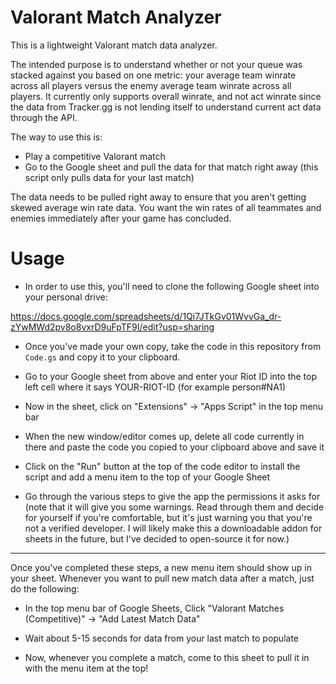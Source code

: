# Valorant Match Analyzer

This is a lightweight Valorant match data analyzer.

The intended purpose is to understand whether or not your queue was stacked against you based on one metric: your average team winrate across all players versus the enemy average team winrate across all players. It currently only supports overall winrate, and not act winrate since the data from Tracker.gg is not lending itself to understand current act data through the API.

The way to use this is:

- Play a competitive Valorant match
- Go to the Google sheet and pull the data for that match right away (this script only pulls data for your last match)

The data needs to be pulled right away to ensure that you aren't getting skewed average win rate data. You want the win rates of all teammates and enemies immediately after your game has concluded.

# Usage

- In order to use this, you'll need to clone the following Google sheet into your personal drive:

https://docs.google.com/spreadsheets/d/1Qi7JTkGv01WvvGa_dr-zYwMWd2pv8o8vxrD9uFpTF9I/edit?usp=sharing

- Once you've made your own copy, take the code in this repository from `Code.gs` and copy it to your clipboard.

- Go to your Google sheet from above and enter your Riot ID into the top left cell where it says YOUR-RIOT-ID (for example person#NA1)

- Now in the sheet, click on "Extensions" -> "Apps Script" in the top menu bar

- When the new window/editor comes up, delete all code currently in there and paste the code you copied to your clipboard above and save it

- Click on the "Run" button at the top of the code editor to install the script and add a menu item to the top of your Google Sheet

- Go through the various steps to give the app the permissions it asks for (note that it will give you some warnings. Read through them and decide for yourself if you're comfortable, but it's just warning you that you're not a verified developer. I will likely make this a downloadable addon for sheets in the future, but I've decided to open-source it for now.)

--- 

Once you've completed these steps, a new menu item should show up in your sheet. Whenever you want to pull new match data after a match, just do the following:

- In the top menu bar of Google Sheets, Click "Valorant Matches (Competitive)" -> "Add Latest Match Data"

- Wait about 5-15 seconds for data from your last match to populate

- Now, whenever you complete a match, come to this sheet to pull it in with the menu item at the top!
